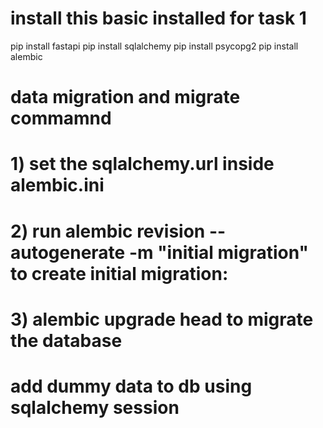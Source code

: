 # install this basic installed for task 1 
pip install fastapi 
pip install sqlalchemy 
pip install psycopg2
pip install alembic


# data migration and migrate commamnd 

# 1) set the  sqlalchemy.url inside alembic.ini
# 2) run alembic revision --autogenerate -m "initial migration" to  create initial migration:
# 3) alembic upgrade head to migrate the database


# add dummy data to db using sqlalchemy session

